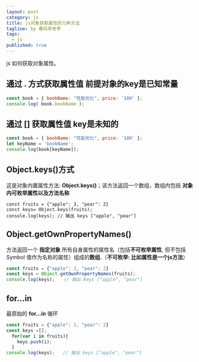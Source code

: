 ```yaml
---
layout: post
category: js
title: js对象获取属性的几种方法
tagline: by 春风亭老李
tags: 
  - js
published: true
---
```


js 如何获取对象属性。

<!--more-->

## 通过 . 方式获取属性值 前提对象的key是已知常量

``` js
const book = { bookName: "性能优化", price: '100' };
console.log( book.bookName );
```

## 通过 [] 获取属性值 key是未知的

``` js
const book = { bookName: "性能优化", price: '100' };
let keyName = 'bookName';
console.log(book[keyName]);
```

## Object.keys()方式

这是对象内置属性方法: **Object.keys()**；该方法返回一个数组，数组内包括 **对象内可枚举属性以及方法名称**

``` JS
const fruits = {"apple": 3, "pear": 2}
const keys= Object.keys(fruits);
console.log(keys); // 输出 keys ["apple", "pear"]
```



## Object.getOwnPropertyNames()

方法返回一个 **指定对象** 所有自身属性的属性名（包括**不可枚举属性**, 但不包括 Symbol 值作为名称的属性）组成的**数组.**（**不可枚举: 比如属性是一个js方法**）

``` js
const fruits = {"apple": 3, "pear": 2}
const keys = Object.getOwnPropertyNames(fruits);
console.log(keys);　　// 输出 keys ["apple", "pear"]
```



## for...in

最原始的 **for...in** 循环

``` js
const fruits = {"apple": 3, "pear": 2}
const keys =[];
  for(var i in fruits){
    keys.push(i);
  }
console.log(keys);   // 输出 keys ["apple", "pear"]
```

